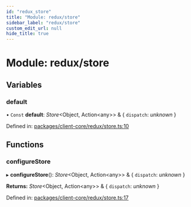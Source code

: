 ```yaml
---
id: "redux_store"
title: "Module: redux/store"
sidebar_label: "redux/store"
custom_edit_url: null
hide_title: true
---
```


# Module: redux/store

## Variables

### default

• `Const` **default**: *Store*<Object, Action<any\>\> & { `dispatch`: *unknown*  }

Defined in: [packages/client-core/redux/store.ts:10](https://github.com/xr3ngine/xr3ngine/blob/66a84a950/packages/client-core/redux/store.ts#L10)

## Functions

### configureStore

▸ **configureStore**(): *Store*<Object, Action<any\>\> & { `dispatch`: *unknown*  }

**Returns:** *Store*<Object, Action<any\>\> & { `dispatch`: *unknown*  }

Defined in: [packages/client-core/redux/store.ts:17](https://github.com/xr3ngine/xr3ngine/blob/66a84a950/packages/client-core/redux/store.ts#L17)
